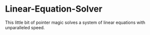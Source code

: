 # Linear-Equation-Solver

This little bit of pointer magic solves a system of linear equations with unparalleled speed.
